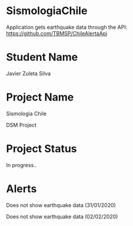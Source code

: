 # SismologiaChile
Application gets earthquake data through the API: https://github.com/TBMSP/ChileAlertaApi

# Student Name 
Javier Zuleta Silva

# Project Name 
Sismologia Chile

DSM Project

# Project Status
In progress.. 
# Alerts
Does not show earthquake data (31/01/2020)

Does not show earthquake data (02/02/2020)
                
              
                
